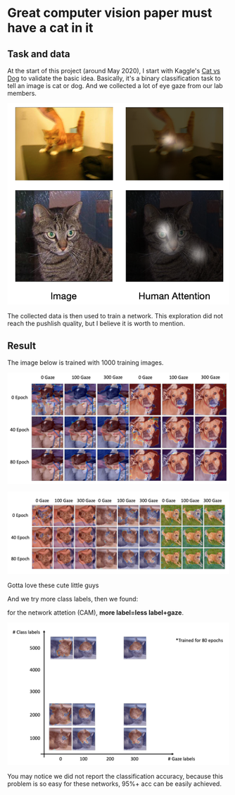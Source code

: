 # Great computer vision paper must have a cat in it

## Task and data
At the start of this project (around May 2020), I start with Kaggle's [Cat vs Dog](https://www.kaggle.com/c/dogs-vs-cats) to validate the basic idea. Basically, it's a binary classification task to tell an image is cat or dog. And we collected a lot of eye gaze from our lab members.

![image-20210917174501751](img/cvd_data.png)

The collected data is then used to train a network. This exploration did not reach the pushlish quality, but I believe it is worth to mention.


## Result
The image below is trained with 1000 training images.

![image-20210917175028560](img/cvd_result1.png)

![image-20210917175144096](img/cvd_result2.png)

Gotta love these cute little guys



And we try more class labels, then we found:



 for the network attetion (CAM), **more label=less label+gaze**.

![image-20210917175443924](img/cvd_result3.png)

You may notice we did not report the classification accuracy, because this problem is so easy for these networks, 95%+ acc can be easily achieved.
